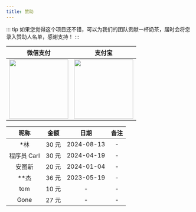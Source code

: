 ```yaml
---
title: 赞助
---
```


::: tip
如果您觉得这个项目还不错，可以为我们的团队贡献一杯奶茶，届时会将您录入赞助人名单，感谢支持！
:::

|                                 微信支付                                  |                                   支付宝                                   |
| :-----------------------------------------------------------------------: | :------------------------------------------------------------------------: |
| <img style="width: 160px" src="https://www.techgrow.cn/img/pay_wx.png" /> | <img style="width: 160px" src="https://www.techgrow.cn/img/pay_zfb.png" /> |

|    昵称     | 金额  |    日期    | 备注 |
| :---------: | :---: | :--------: | :--: |
|     *林     | 30 元 | 2024-08-13 |  -   |
| 程序员 Carl | 30 元 | 2024-04-19 |  -   |
|   安图新    | 20 元 | 2024-01-04 |  -   |
|    **杰     | 36 元 | 2023-05-19 |  -   |
|     tom     | 10 元 |     -      |  -   |
|    Gone     | 27 元 |     -      |  -   |

